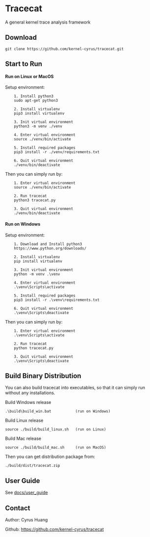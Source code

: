 # Tracecat

A general kernel trace analysis framework

## Download

`git clone https://github.com/kernel-cyrus/tracecat.git`

## Start to Run

#### Run on Linux or MacOS

Setup environment:

```
    1. Install python3
    sudo apt-get python3

    2. Install virtualenv
    pip3 install virtualenv

    3. Init virtual environment
    python3 -m venv ./venv

    4. Enter virtual environment
    source ./venv/bin/activate

    5. Install required packages
    pip3 install -r ./venv/requirements.txt

    6. Quit virtual environment
    ./venv/bin/deactivate
```

Then you can simply run by:

```
    1. Enter virtual environment
    source ./venv/bin/activate

    2. Run tracecat
    python3 tracecat.py

    3. Quit virtual environment
    ./venv/bin/deactivate
```

#### Run on Windows

Setup environment:

```
    1. Download and Install python3
    https://www.python.org/downloads/

    2. Install virtualenv
    pip install virtualenv

    3. Init virtual environment
    python -m venv .\venv

    4. Enter virtual environment
    .\venv\Scripts\activate

    5. Install required packages
    pip3 install -r .\venv\requirements.txt

    6. Quit virtual environment
    .\venv\Scripts\deactivate
```

Then you can simply run by:

```
    1. Enter virtual environment
    .\venv\Scripts\activate

    2. Run tracecat
    python tracecat.py

    3. Quit virtual environment
    .\venv\Scripts\deactivate
```

## Build Binary Distribution

You can also build tracecat into executables, so that it can simply run without any installations.

Build Windows release

```
.\build\build_win.bat           (run on Windows)
```

Build Linux release

```
source ./build/build_linux.sh   (run on Linux)
```

Build Mac release

```
source ./build/build_mac.sh     (run on MacOS)
```

Then you can get distribution package from:

```    
./build/dist/tracecat.zip
```

## User Guide

See <a href="docs/user_guide.md" target="_blank">docs/user_guide</a>

## Contact

Author: Cyrus Huang

Github: <https://github.com/kernel-cyrus/tracecat>
